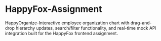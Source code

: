 # HappyFox-Assignment
HappyOrganize-Interactive employee organization chart with drag-and-drop hierarchy updates, search/filter functionality, and real-time mock API integration  built for the HappyFox frontend assignment.
